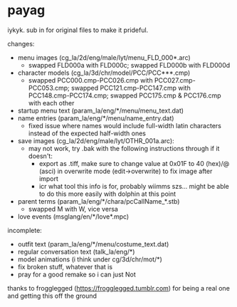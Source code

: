 # payag
iykyk. sub in for original files to make it prideful.

changes:
+ menu images (cg_la/2d/eng/male/lyt/menu_FLD_000\*.arc)
  + swapped FLD000a with FLD000c; swapped FLD000b with FLD000d
+ character models (cg_la/3d/chr/model/PCC/PCC\*\*\*.cmp)
  + swapped PCC000.cmp-PCC026.cmp with PCC027.cmp-PCC053.cmp; swapped PCC121.cmp-PCC147.cmp with PCC148.cmp-PCC174.cmp; swapped PCC175.cmp & PCC176.cmp with each other
+ startup menu text (param_la/eng/\*/menu/menu_text.dat)
+ name entries (param_la/eng/\*/menu/name_entry.dat)
  + fixed issue where names would include full-width latin characters instead of the expected half-width ones
+ save images (cg_la/2d/eng/male/lyt/OTHR_001a.arc):
  + may not work, try .bak with the following instructions through if it doesn't:
    + export as .tiff, make sure to change value at 0x01F to 40 (hex)/@ (asci) in overwrite mode (edit->overwrite) to fix image after import
    + icr what tool this info is for, probably wiimms szs... might be able to do this more easily with dolphin at this point
+ parent terms (param_la/eng/\*/chara/pcCallName_\*.stb)
  + swapped M with W, vice versa
+ love events (msglang/en/\*/love\*.mpc)

incomplete:
+ outfit text (param_la/eng/\*/menu/costume_text.dat)
+ regular conversation text (talk_la/eng/\*)
+ model animations (i think under cg/3d/chr/mot/\*)
+ fix broken stuff, whatever that is
+ pray for a good remake so i can just Not

thanks to frogglegged (https://frogglegged.tumblr.com) for being a real one and getting this off the ground
